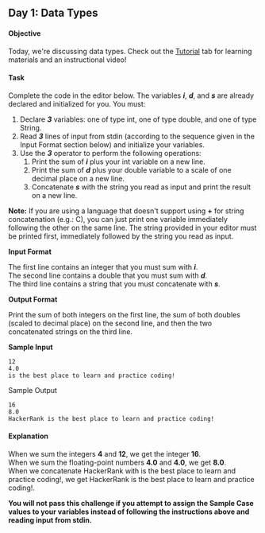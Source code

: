 ## Day 1: Data Types

#### Objective 
Today, we're discussing data types. Check out the [Tutorial](https://www.hackerrank.com/challenges/30-data-types/tutorial) tab for learning materials and an instructional video!

#### Task
Complete the code in the editor below. The variables ***i***, ***d***, and ***s*** are already declared and initialized for you. You must:
1. Declare ***3*** variables: one of type int, one of type double, and one of type String.
2. Read ***3*** lines of input from stdin (according to the sequence given in the Input Format section below) and initialize your  variables.
3. Use the ***3*** operator to perform the following operations:
   1. Print the sum of ***i*** plus your int variable on a new line.
   2. Print the sum of ***d*** plus your double variable to a scale of one decimal place on a new line.
   3. Concatenate ***s*** with the string you read as input and print the result on a new line. <br />

**Note:** If you are using a language that doesn't support using **+** for string concatenation (e.g.: C), you can just print one variable immediately following the other on the same line. The string provided in your editor must be printed first, immediately followed by the string you read as input.

**Input Format** 

The first line contains an integer that you must sum with ***i***. <br />
The second line contains a double that you must sum with ***d***. <br/>
The third line contains a string that you must concatenate with ***s***. 

**Output Format** 

Print the sum of both integers on the first line, the sum of both doubles (scaled to  decimal place) on the second line, and then the two concatenated strings on the third line. 

**Sample Input**

    12
    4.0 
    is the best place to learn and practice coding! 

Sample Output

    16 
    8.0
    HackerRank is the best place to learn and practice coding! 

#### Explanation 

When we sum the integers **4** and **12**, we get the integer **16**. <br />
When we sum the floating-point numbers **4.0** and **4.0**, we get **8.0**. <br />
When we concatenate HackerRank with is the best place to learn and practice coding!, we get HackerRank is the best place to learn and practice coding!. <br />

**You will not pass this challenge if you attempt to assign the Sample Case values to your variables instead of following the instructions above and reading input from stdin.**
